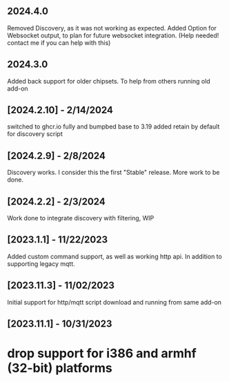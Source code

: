 
## 2024.4.0

Removed Discovery, as it was not working as expected. 
Added Option for Websocket output, to plan for future websocket integration. (Help needed! contact me if you can help with this)


## 2024.3.0

Added back support for older chipsets. To help from others running old add-on

## [2024.2.10] - 2/14/2024

switched to ghcr.io fully and bumpbed base to 3.19
added retain by default for discovery script


## [2024.2.9] - 2/8/2024

Discovery works. I consider this the first "Stable" release. More work to be done.

## [2024.2.2] - 2/3/2024

Work done to integrate  discovery with filtering, WIP

## [2023.1.1] - 11/22/2023

Added custom command support, as well as working http api. In addition to supporting legacy mqtt.


## [2023.11.3] - 11/02/2023

Initial support for http/mqtt script download and running from same add-on


## [2023.11.1] - 10/31/2023

# drop support for i386 and armhf (32-bit) platforms


